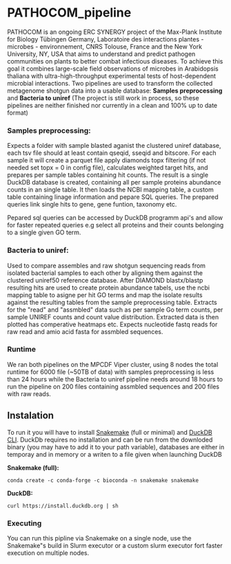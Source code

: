 # PATHOCOM_pipeline
PATHOCOM is an ongoing ERC SYNERGY project of the Max-Plank Institute for Biology Tübingen Germany,  Laboratoire des interactions plantes - microbes - environnement, CNRS Tolouse, France and the New York University, NY, USA that aims to understand and predict pathogen communities on plants to better combat infectious diseases.
To achieve this goal it combines large-scale field observations of microbes in Arabidopsis thaliana with ultra-high-throughput experimental tests of host-dependent microbial interactions.
Two pipelines are used to transform the collected metagenome shotgun data into a usable database: **Samples preprocessing** and **Bacteria to uniref** 
(The project is still work in process, so these pipelines are neither finished nor currently in a clean and 100% up to date format) 

### Samples preprocessing:

Expects a folder with sample blasted aganist the clustered uniref database, each tsv file should at least contain qseqid, sseqid and bitscore.
For each sample it will create a parquet file apply diamonds topx filtering (if not needed set topx = 0 in config file), calculates weighted target hits, and prepares per sample tables containing hit counts.
The result is a single DuckDB database is created, containing all per sample proteins abundance counts in an single table.
It then loads the NCBI mapping table, a custom table containing linage information and pepare SQL queries.
The prepared queries link single hits to gene, gene funtion, taxonomy etc. 

Pepared sql queries can be accessed by DuckDB programm api's and allow for faster repeated queries e.g select all proteins and their counts belonging to a single given GO term. 

### Bacteria to uniref: 

Used to compare assembles and raw shotgun sequencing reads from isolated bacterial samples to each other by aligning them against the clustered uniref50 reference database.
After DIAMOND blastx/blastp resulting hits are used to create protein abundance tabels, use the ncbi mapping table to asigne per hit GO terms and map the isolate results against the resulting tables from the sample preprocessing table.
Extracts for the "read" and "assmbled" data such as per sample Go term counts, per sample UNIREF counts and count value distribution.
Extracted data is then plotted has comperative heatmaps etc.
Expects nucleotide fastq reads for raw read and amio acid fasta for assmbled sequences. 

### Runtime
We ran both pipelines on the MPCDF Viper cluster, using 8 nodes the total runtime for 6000 file (~50TB of data) with samples preprocessing is less than 24 hours while the Bacteria to uniref pipeline needs around 18 hours to run the pipeline on 200 files containing assmbled sequences and 200 files with raw reads.

## Instalation
To run it you will have to install [Snakemake](https://snakemake.readthedocs.io/en/stable/getting_started/installation.html) (full or minimal) and [DuckDB CLI](https://duckdb.org/docs/installation/?version=stable&environment=cli&platform=linux&download_method=direct&architecture=x86_64). DuckDb requires no installation and can be run from the downloded binary (you may have to add it to your path variable), databases are either in temporay and in memory or a writen to a file given when launching DuckDB

**Snakemake (full):**

`conda create -c conda-forge -c bioconda -n snakemake snakemake`

**DuckDB:**

`curl https://install.duckdb.org | sh`

### Executing
You can run this pipline via Snakemake on a single node, use the Snakemake"s build in Slurm executor or a custom slurm executor fort faster execution on multiple nodes. 


